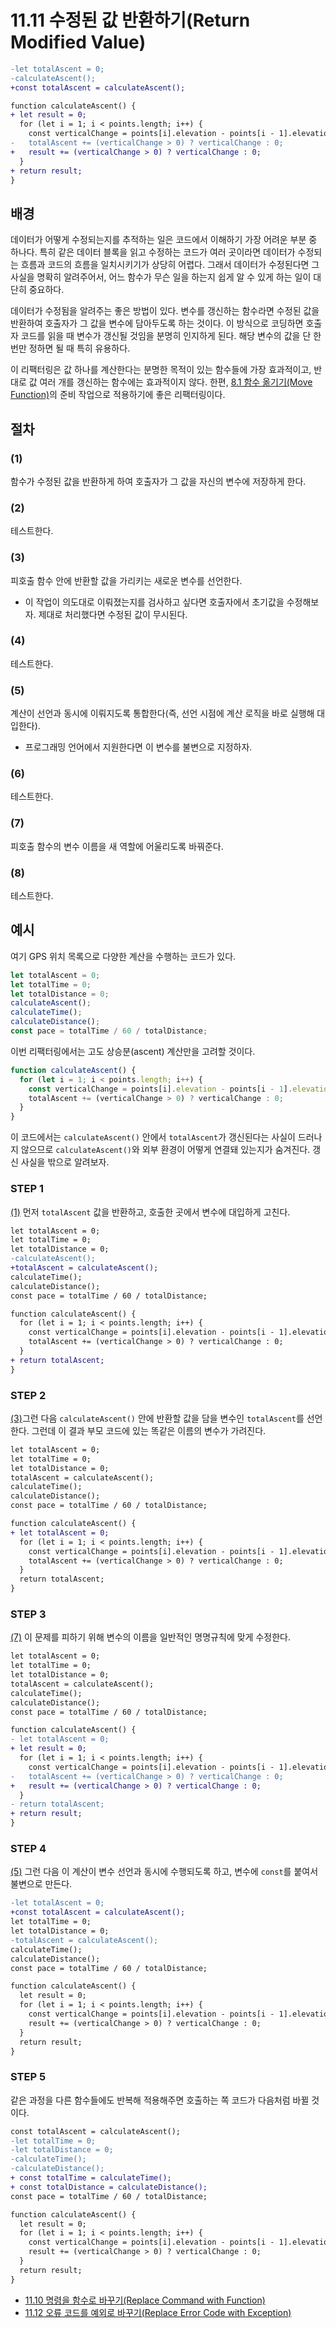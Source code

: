 # 11.11 수정된 값 반환하기(Return Modified Value)
``` diff
-let totalAscent = 0;
-calculateAscent();
+const totalAscent = calculateAscent();

function calculateAscent() {
+ let result = 0;
  for (let i = 1; i < points.length; i++) {
    const verticalChange = points[i].elevation - points[i - 1].elevation;
-   totalAscent += (verticalChange > 0) ? verticalChange : 0;
+   result += (verticalChange > 0) ? verticalChange : 0;
  }
+ return result;
}
```

## 배경
데이터가 어떻게 수정되는지를 추적하는 일은 코드에서 이해하기 가장 어려운 부분 중 하나다. 특히 같은 데이터 블록을 읽고 수정하는 코드가 여러 곳이라면 데이터가 수정되는 흐름과 코드의 흐름을 일치시키기가 상당히 어렵다. 그래서 데이터가 수정된다면 그 사실을 명확히 알려주어서, 어느 함수가 무슨 일을 하는지 쉽게 알 수 있게 하는 일이 대단히 중요하다.

데이터가 수정됨을 알려주는 좋은 방법이 있다. 변수를 갱신하는 함수라면 수정된 값을 반환하여 호출자가 그 값을 변수에 담아두도록 하는 것이다. 이 방식으로 코딩하면 호출자 코드를 읽을 때 변수가 갱신될 것임을 분명히 인지하게 된다. 해당 변수의 값을 단 한 번만 정하면 될 때 특히 유용하다.

이 리팩터링은 값 하나를 계산한다는 분명한 목적이 있는 함수들에 가장 효과적이고, 반대로 값 여러 개를 갱신하는 함수에는 효과적이지 않다. 한편, [8.1 함수 옮기기(Move Function)](https://github.com/wonder13662/refactoring-v2/blob/writing/chapter08/8-1.md)의 준비 작업으로 적용하기에 좋은 리팩터링이다.
## 절차
### (1)
함수가 수정된 값을 반환하게 하여 호출자가 그 값을 자신의 변수에 저장하게 한다.
### (2)
테스트한다.
### (3)
피호출 함수 안에 반환할 값을 가리키는 새로운 변수를 선언한다.
- 이 작업이 의도대로 이뤄졌는지를 검사하고 싶다면 호출자에서 초기값을 수정해보자. 제대로 처리했다면 수정된 값이 무시된다.
### (4)
테스트한다.
### (5)
계산이 선언과 동시에 이뤄지도록 통합한다(즉, 선언 시점에 계산 로직을 바로 실행해 대입한다).
- 프로그래밍 언어에서 지원한다면 이 변수를 불변으로 지정하자.
### (6)
테스트한다.
### (7)
피호출 함수의 변수 이름을 새 역할에 어울리도록 바꿔준다.
### (8)
테스트한다.
## 예시
여기 GPS 위치 목록으로 다양한 계산을 수행하는 코드가 있다.
``` javascript
let totalAscent = 0;
let totalTime = 0;
let totalDistance = 0;
calculateAscent();
calculateTime();
calculateDistance();
const pace = totalTime / 60 / totalDistance;
```
이번 리팩터링에서는 고도 상승분(ascent) 계산만을 고려할 것이다.
``` javascript
function calculateAscent() {
  for (let i = 1; i < points.length; i++) {
    const verticalChange = points[i].elevation - points[i - 1].elevation;
    totalAscent += (verticalChange > 0) ? verticalChange : 0;
  }
}
```
이 코드에서는 `calculateAscent()` 안에서 `totalAscent`가 갱신된다는 사실이 드러나지 않으므로 `calculateAscent()`와 외부 환경이 어떻게 연결돼 있는지가 숨겨진다. 갱신 사실을 밖으로 알려보자.
### STEP 1
[(1)](https://github.com/wonder13662/refactoring-v2/blob/writing/chapter11/11-11.md#1) 먼저 `totalAscent` 값을 반환하고, 호출한 곳에서 변수에 대입하게 고친다.
``` diff
let totalAscent = 0;
let totalTime = 0;
let totalDistance = 0;
-calculateAscent();
+totalAscent = calculateAscent();
calculateTime();
calculateDistance();
const pace = totalTime / 60 / totalDistance;

function calculateAscent() {
  for (let i = 1; i < points.length; i++) {
    const verticalChange = points[i].elevation - points[i - 1].elevation;
    totalAscent += (verticalChange > 0) ? verticalChange : 0;
  }
+ return totalAscent;
}
```
### STEP 2
[(3)](https://github.com/wonder13662/refactoring-v2/blob/writing/chapter11/11-11.md#3)그런 다음 `calculateAscent()` 안에 반환할 값을 담을 변수인 `totalAscent`를 선언한다. 그런데 이 결과 부모 코드에 있는 똑같은 이름의 변수가 가려진다.
``` diff
let totalAscent = 0;
let totalTime = 0;
let totalDistance = 0;
totalAscent = calculateAscent();
calculateTime();
calculateDistance();
const pace = totalTime / 60 / totalDistance;

function calculateAscent() {
+ let totalAscent = 0;
  for (let i = 1; i < points.length; i++) {
    const verticalChange = points[i].elevation - points[i - 1].elevation;
    totalAscent += (verticalChange > 0) ? verticalChange : 0;
  }
  return totalAscent;
}
```
### STEP 3
[(7)](https://github.com/wonder13662/refactoring-v2/blob/writing/chapter11/11-11.md#7) 이 문제를 피하기 위해 변수의 이름을 일반적인 명명규칙에 맞게 수정한다.
``` diff
let totalAscent = 0;
let totalTime = 0;
let totalDistance = 0;
totalAscent = calculateAscent();
calculateTime();
calculateDistance();
const pace = totalTime / 60 / totalDistance;

function calculateAscent() {
- let totalAscent = 0;
+ let result = 0;
  for (let i = 1; i < points.length; i++) {
    const verticalChange = points[i].elevation - points[i - 1].elevation;
-   totalAscent += (verticalChange > 0) ? verticalChange : 0;
+   result += (verticalChange > 0) ? verticalChange : 0;
  }
- return totalAscent;
+ return result;
}
```
### STEP 4
[(5)](https://github.com/wonder13662/refactoring-v2/blob/writing/chapter11/11-11.md#5) 그런 다음 이 계산이 변수 선언과 동시에 수행되도록 하고, 변수에 `const`를 붙여서 불변으로 만든다.
``` diff
-let totalAscent = 0;
+const totalAscent = calculateAscent();
let totalTime = 0;
let totalDistance = 0;
-totalAscent = calculateAscent();
calculateTime();
calculateDistance();
const pace = totalTime / 60 / totalDistance;

function calculateAscent() {
  let result = 0;
  for (let i = 1; i < points.length; i++) {
    const verticalChange = points[i].elevation - points[i - 1].elevation;
    result += (verticalChange > 0) ? verticalChange : 0;
  }
  return result;
}
```
### STEP 5
같은 과정을 다른 함수들에도 반복해 적용해주면 호출하는 쪽 코드가 다음처럼 바뀔 것이다.
``` diff
const totalAscent = calculateAscent();
-let totalTime = 0;
-let totalDistance = 0;
-calculateTime();
-calculateDistance();
+ const totalTime = calculateTime();
+ const totalDistance = calculateDistance();
const pace = totalTime / 60 / totalDistance;

function calculateAscent() {
  let result = 0;
  for (let i = 1; i < points.length; i++) {
    const verticalChange = points[i].elevation - points[i - 1].elevation;
    result += (verticalChange > 0) ? verticalChange : 0;
  }
  return result;
}
```

- [11.10 명령을 함수로 바꾸기(Replace Command with Function)](https://github.com/wonder13662/refactoring-v2/blob/writing/chapter11/11-10.md)
- [11.12 오류 코드를 예외로 바꾸기(Replace Error Code with Exception)](https://github.com/wonder13662/refactoring-v2/blob/writing/chapter11/11-12.md)
